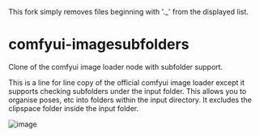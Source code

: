 This fork simply removes files beginning with '._' from the displayed list.

# comfyui-imagesubfolders
Clone of the comfyui image loader node with subfolder support.

This is a line for line copy of the official comfyui image loader except it supports checking subfolders under the input folder.  This allows you to organise poses, etc into folders within the input directory.  It excludes the clipspace folder inside the input folder.

![image](https://github.com/catscandrive/comfyui-imagesubfolders/assets/10904002/de702562-7bda-4af5-b05d-49ec46fc5719)

